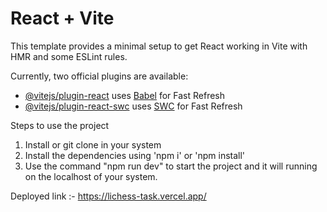 # React + Vite

This template provides a minimal setup to get React working in Vite with HMR and some ESLint rules.

Currently, two official plugins are available:

- [@vitejs/plugin-react](https://github.com/vitejs/vite-plugin-react/blob/main/packages/plugin-react/README.md) uses [Babel](https://babeljs.io/) for Fast Refresh
- [@vitejs/plugin-react-swc](https://github.com/vitejs/vite-plugin-react-swc) uses [SWC](https://swc.rs/) for Fast Refresh

Steps to use the project
1) Install or git clone in your system
2) Install the dependencies using 'npm i' or 'npm install'
3) Use the command "npm run dev" to start the project and it will running on the localhost of your system.

Deployed link :- https://lichess-task.vercel.app/
